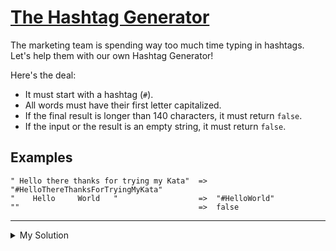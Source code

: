 # [The Hashtag Generator](https://www.codewars.com/kata/52449b062fb80683ec000024)

The marketing team is spending way too much time typing in hashtags.  
Let's help them with our own Hashtag Generator!

Here's the deal:

- It must start with a hashtag (`#`).
- All words must have their first letter capitalized.
- If the final result is longer than 140 characters, it must return `false`.
- If the input or the result is an empty string, it must return `false`.

## Examples

```
" Hello there thanks for trying my Kata"  =>  "#HelloThereThanksForTryingMyKata"
"    Hello     World   "                  =>  "#HelloWorld"
""                                        =>  false
```

---

<details><summary>My Solution</summary>

```js
function generateHashtag(str) {
  if (!str.trim()) return false

  let result = ''

  str
    .trim()
    .replace(/\s+/g, ' ') // Replace multiple spaces with a single space
    .split(' ')
    .forEach(word => {
      result += word[0].toUpperCase() + word.slice(1)
    })

  if (('#' + result).length > 140) return false

  return '#' + result
}
```

</details>
